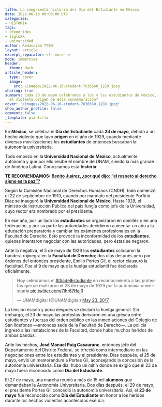```yaml
---
title: La sangrienta historia del Día del Estudiante en México
date: 2022-06-16 00:00:00 UTC
categories:
- HISTORIA
tags:
- efemérides
- sigloXX
- universidad
author: Redacción TYSM
layout: article
excerpt_separator: <!--more-->
mode: immersive
header:
  theme: dark
article_header:
  type: cover
  image:
    src: /images/2022-06-16-student-7036660_1280.jpeg
sharing: true
summary: Cada 23 de mayo celebramos a los y las estudiantes de México, pero… ¿conoces
  el violento origen de esta conmemoración?
cover: "/images/2022-06-16-student-7036660_1280.jpeg"
show_author_profile: false
comment: false
_template: plantilla
---
```







En **México**, se celebra el **Día del Estudiante** cada **23 de mayo**, debido a un hecho violento que tuvo **origen** en el año de 1929, cuando mediante diversas movilizaciones los **estudiantes** de entonces buscaban la autonomía universitaria.

Todo empezó en la **Universidad Nacional de México**, actualmente autónoma y que por ello recibe el nombre de UNAM, siendo la más grande de América Latina. Conozcamos esta **historia**:

**TE RECOMENDAMOS:** [**Benito Juárez, ¿por qué dijo: “el respeto al derecho ajeno es la paz”?**](https://blog.tonoysumariachi.com/historia/2022/12/01/benito-juarez-por-que-dijo-el-respeto-al-derecho-ajeno-es-la-paz.html)

Según la Comisión Nacional de Derechos Humanos (CNDH), todo comenzó el 22 de septiembre de 1910, cuando por mandato del presidente Porfirio Díaz se inauguró la **Universidad Nacional de México**. Hasta 1929, el ministro de Instrucción Pública del país fungía como jefe de la Universidad, cuyo rector era nombrado por el presidente.

En ese año, por un lado los **estudiantes** se organizaron en comités y en una federación, y por su parte las autoridades decidieron aumentar un año a la educación preparatoria y cambiar los exámenes profesionales en la Facultad de Derecho. Esto provocó la inconformidad de los **estudiantes**, quienes intentaron negociar con las autoridades, pero éstas se negaron.

Ante la negativa, el 5 de mayo de 1929 los **estudiantes** colocaron la bandera rojinegra en la **Facultad de Derecho**; dos días después pero por órdenes del entonces presidente, Emilio Portes Gil, el rector clausuró la factultad. Fue el 9 de mayo que la huelga estudiantil fue declarada oficialmente.

<blockquote class="twitter-tweet"><p lang="es" dir="ltr">Hoy celebramos el <a href="https://twitter.com/hashtag/D%C3%ADadelEstudiante?src=hash&ref_src=twsrc%5Etfw">#DíadelEstudiante</a> en reconocimiento a las protestas que se realizaron el 23 de mayo de 1929 por la autonomía universitaria <a href="https://t.co/7ihr67HajR">pic.twitter.com/7ihr67HajR</a></p>— UNAMdigital (@UNAMdigital) <a href="https://twitter.com/UNAMdigital/status/867033450041266176?ref_src=twsrc%5Etfw">May 23, 2017</a></blockquote> <script async src="https://platform.twitter.com/widgets.js" charset="utf-8"></script>

La tensión escaló y poco después se declaró la huelga general. Sin embargo, el 23 de mayo las protestas derivaron en una gresca entre estudiantes y fuerzas del orden público en las inmediaciones del Colegio de San Ildefonso —entonces sede de la Facultad de Derecho—. La policía ingresó a las instalaciones de la Facultad, donde hubo muchos heridos de ambos bandos.

Ante los hechos, **José Manuel Puig Casauranc**, entonces jefe del Departamento del Distrito Federal, se ofreció como intermediario en las negociaciones entre los estudiantes y el presidente. Días después, el 25 de mayo, envió un memorándum a Portes Gil, aconsejando la concesión de la autonomía universitaria. Ese día, hubo un mitín donde se exigió que el 23 de mayo fuera reconocido como **Día del Estudiante**.

El 27 de mayo, una marcha reunió a más de 15 mil **alumnos** que demandaban la Autonomía Universitaria. Dos días después, el 29 de mayo, el presidente Portes Gil concedió la autonomía universitaria. Así, el **23 de mayo** fue reconocido como **Día del Estudiante** en honor a los heridos durante los hechos violentos acontecidos ese día.
